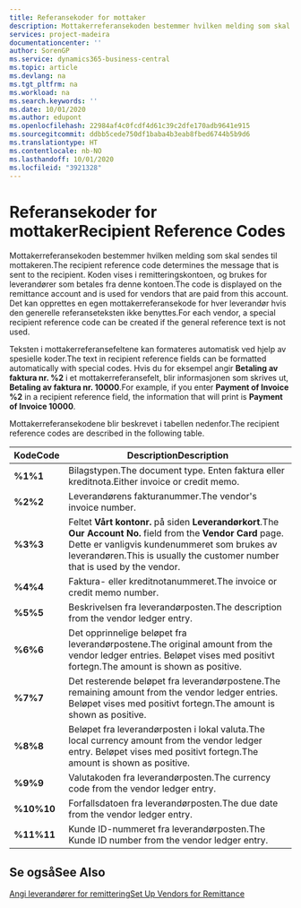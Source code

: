 ```yaml
---
title: Referansekoder for mottaker
description: Mottakerreferansekoden bestemmer hvilken melding som skal sendes til mottakeren. Koden vises i remitteringskontoen, og brukes for leverandører som betales fra denne kontoen.
services: project-madeira
documentationcenter: ''
author: SorenGP
ms.service: dynamics365-business-central
ms.topic: article
ms.devlang: na
ms.tgt_pltfrm: na
ms.workload: na
ms.search.keywords: ''
ms.date: 10/01/2020
ms.author: edupont
ms.openlocfilehash: 22984af4c0fcdf4d61c39c2dfe170adb9641e915
ms.sourcegitcommit: ddbb5cede750df1baba4b3eab8fbed6744b5b9d6
ms.translationtype: HT
ms.contentlocale: nb-NO
ms.lasthandoff: 10/01/2020
ms.locfileid: "3921328"
---
```

# <a name="recipient-reference-codes"></a><span data-ttu-id="07309-104">Referansekoder for mottaker</span><span class="sxs-lookup"><span data-stu-id="07309-104">Recipient Reference Codes</span></span>
<span data-ttu-id="07309-105">Mottakerreferansekoden bestemmer hvilken melding som skal sendes til mottakeren.</span><span class="sxs-lookup"><span data-stu-id="07309-105">The recipient reference code determines the message that is sent to the recipient.</span></span> <span data-ttu-id="07309-106">Koden vises i remitteringskontoen, og brukes for leverandører som betales fra denne kontoen.</span><span class="sxs-lookup"><span data-stu-id="07309-106">The code is displayed on the remittance account and is used for vendors that are paid from this account.</span></span> <span data-ttu-id="07309-107">Det kan opprettes en egen mottakerreferansekode for hver leverandør hvis den generelle referanseteksten ikke benyttes.</span><span class="sxs-lookup"><span data-stu-id="07309-107">For each vendor, a special recipient reference code can be created if the general reference text is not used.</span></span>  

<span data-ttu-id="07309-108">Teksten i mottakerreferansefeltene kan formateres automatisk ved hjelp av spesielle koder.</span><span class="sxs-lookup"><span data-stu-id="07309-108">The text in recipient reference fields can be formatted automatically with special codes.</span></span> <span data-ttu-id="07309-109">Hvis du for eksempel angir **Betaling av faktura nr. %2** i et mottakerreferansefelt, blir informasjonen som skrives ut, **Betaling av faktura nr. 10000**.</span><span class="sxs-lookup"><span data-stu-id="07309-109">For example, if you enter **Payment of Invoice %2** in a recipient reference field, the information that will print is **Payment of Invoice 10000**.</span></span>  

<span data-ttu-id="07309-110">Mottakerreferansekodene blir beskrevet i tabellen nedenfor.</span><span class="sxs-lookup"><span data-stu-id="07309-110">The recipient reference codes are described in the following table.</span></span>  

|<span data-ttu-id="07309-111">**Kode**</span><span class="sxs-lookup"><span data-stu-id="07309-111">**Code**</span></span>|<span data-ttu-id="07309-112">Description</span><span class="sxs-lookup"><span data-stu-id="07309-112">Description</span></span>|  
|--------------|---------------------------------------|  
|<span data-ttu-id="07309-113">**%1**</span><span class="sxs-lookup"><span data-stu-id="07309-113">**%1**</span></span>|<span data-ttu-id="07309-114">Bilagstypen.</span><span class="sxs-lookup"><span data-stu-id="07309-114">The document type.</span></span> <span data-ttu-id="07309-115">Enten faktura eller kreditnota.</span><span class="sxs-lookup"><span data-stu-id="07309-115">Either invoice or credit memo.</span></span>|  
|<span data-ttu-id="07309-116">**%2**</span><span class="sxs-lookup"><span data-stu-id="07309-116">**%2**</span></span>|<span data-ttu-id="07309-117">Leverandørens fakturanummer.</span><span class="sxs-lookup"><span data-stu-id="07309-117">The vendor's invoice number.</span></span>|  
|<span data-ttu-id="07309-118">**%3**</span><span class="sxs-lookup"><span data-stu-id="07309-118">**%3**</span></span>|<span data-ttu-id="07309-119">Feltet **Vårt kontonr.** på siden **Leverandørkort**.</span><span class="sxs-lookup"><span data-stu-id="07309-119">The **Our Account No.** field from the **Vendor Card** page.</span></span> <span data-ttu-id="07309-120">Dette er vanligvis kundenummeret som brukes av leverandøren.</span><span class="sxs-lookup"><span data-stu-id="07309-120">This is usually the customer number that is used by the vendor.</span></span>|  
|<span data-ttu-id="07309-121">**%4**</span><span class="sxs-lookup"><span data-stu-id="07309-121">**%4**</span></span>|<span data-ttu-id="07309-122">Faktura- eller kreditnotanummeret.</span><span class="sxs-lookup"><span data-stu-id="07309-122">The invoice or credit memo number.</span></span>|  
|<span data-ttu-id="07309-123">**%5**</span><span class="sxs-lookup"><span data-stu-id="07309-123">**%5**</span></span>|<span data-ttu-id="07309-124">Beskrivelsen fra leverandørposten.</span><span class="sxs-lookup"><span data-stu-id="07309-124">The description from the vendor ledger entry.</span></span>|  
|<span data-ttu-id="07309-125">**%6**</span><span class="sxs-lookup"><span data-stu-id="07309-125">**%6**</span></span>|<span data-ttu-id="07309-126">Det opprinnelige beløpet fra leverandørpostene.</span><span class="sxs-lookup"><span data-stu-id="07309-126">The original amount from the vendor ledger entries.</span></span> <span data-ttu-id="07309-127">Beløpet vises med positivt fortegn.</span><span class="sxs-lookup"><span data-stu-id="07309-127">The amount is shown as positive.</span></span>|  
|<span data-ttu-id="07309-128">**%7**</span><span class="sxs-lookup"><span data-stu-id="07309-128">**%7**</span></span>|<span data-ttu-id="07309-129">Det resterende beløpet fra leverandørpostene.</span><span class="sxs-lookup"><span data-stu-id="07309-129">The remaining amount from the vendor ledger entries.</span></span> <span data-ttu-id="07309-130">Beløpet vises med positivt fortegn.</span><span class="sxs-lookup"><span data-stu-id="07309-130">The amount is shown as positive.</span></span>|  
|<span data-ttu-id="07309-131">**%8**</span><span class="sxs-lookup"><span data-stu-id="07309-131">**%8**</span></span>|<span data-ttu-id="07309-132">Beløpet fra leverandørposten i lokal valuta.</span><span class="sxs-lookup"><span data-stu-id="07309-132">The local currency amount from the vendor ledger entry.</span></span> <span data-ttu-id="07309-133">Beløpet vises med positivt fortegn.</span><span class="sxs-lookup"><span data-stu-id="07309-133">The amount is shown as positive.</span></span>|  
|<span data-ttu-id="07309-134">**%9**</span><span class="sxs-lookup"><span data-stu-id="07309-134">**%9**</span></span>|<span data-ttu-id="07309-135">Valutakoden fra leverandørposten.</span><span class="sxs-lookup"><span data-stu-id="07309-135">The currency code from the vendor ledger entry.</span></span>|  
|<span data-ttu-id="07309-136">**%10**</span><span class="sxs-lookup"><span data-stu-id="07309-136">**%10**</span></span>|<span data-ttu-id="07309-137">Forfallsdatoen fra leverandørposten.</span><span class="sxs-lookup"><span data-stu-id="07309-137">The due date from the vendor ledger entry.</span></span>|  
|<span data-ttu-id="07309-138">**%11**</span><span class="sxs-lookup"><span data-stu-id="07309-138">**%11**</span></span>|<span data-ttu-id="07309-139">Kunde ID-nummeret fra leverandørposten.</span><span class="sxs-lookup"><span data-stu-id="07309-139">The Kunde ID number from the vendor ledger entry.</span></span>|  

## <a name="see-also"></a><span data-ttu-id="07309-140">Se også</span><span class="sxs-lookup"><span data-stu-id="07309-140">See Also</span></span>  
 [<span data-ttu-id="07309-141">Angi leverandører for remittering</span><span class="sxs-lookup"><span data-stu-id="07309-141">Set Up Vendors for Remittance</span></span>](how-to-set-up-vendors-for-remittance.md)
